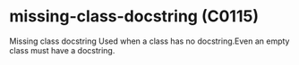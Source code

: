 # missing-class-docstring (C0115)

Missing class docstring Used when a class has no docstring.Even an empty
class must have a docstring.

